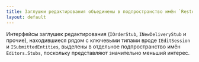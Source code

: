 ```yaml
---
title: Заглушки редактирования объединены в подпространство имён `Resto.Front.Api.V4.Editors.Stubs`
layout: default
---
```

Интерфейсы заглушек редактирования (`IOrderStub`, `INewDeliveryStub` и прочие), находившиеся рядом с ключевыми типами вроде `IEditSession` и `ISubmittedEntities`, выделены в отдельное подпространство имён `Editors.Stubs`, поскольку представляют значительно меньший интерес.  